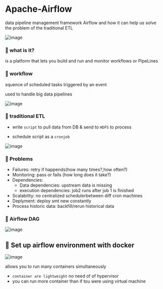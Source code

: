 # Apache-Airflow
data pipeline management framework Airflow and how it can help us solve the problem of the traditional ETL 

![image](https://user-images.githubusercontent.com/51888893/187445687-5718c0d6-c551-4667-b55e-bbb4ed8784ff.png)

### 📗 what is it?
 is a platform that lets you build and run and monitor workflows or PipeLines
### 📗 workflow
squence of scheduled tasks triggered by an event

used to handle big data pipelines

![image](https://user-images.githubusercontent.com/51888893/187298696-e8f50bde-7e62-4133-8b54-1fbaad440bd6.png)
### 📗 traditional ETL
-  write `script` to pull data from DB & send to `HDFS` to process

-  schedule script as a `cronjob`

![image](https://user-images.githubusercontent.com/51888893/187299249-834b53a6-6c59-4bb4-95ec-a908554c23d3.png)
### 📗 Problems
- Failures: retry if happends(how many times?,how often?)
- Monitoring: pass or fails (how long does it take?)
- Dependencies: 
     - Data dependencies: upstream data is missing
     - execution dependencies: job2 runs after job 1 is finished
- Scalability: no centralized schedulerbetween diff cron machines
- Deplyment: deploy smt new constantly
- Process historic data: backfill/rerun historical data

### 📗 Airflow DAG
![image](https://user-images.githubusercontent.com/51888893/187300937-2714ac1c-6a21-4733-b233-e1e4455f17b5.png)

## 🔶  Set up airflow environment with docker
![image](https://user-images.githubusercontent.com/51888893/187445491-7aacc201-a41f-4a52-905a-22eea4a20607.png)

allows you to run many containers simultaneously

- `container are lightweight` no need of  of hypervisor
- you can run more container than if tou were using virtual machine
